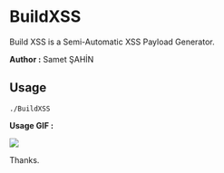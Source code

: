 # BuildXSS
Build XSS is a Semi-Automatic XSS Payload Generator.

**Author  :** Samet ŞAHİN

## Usage
`./BuildXSS`


**Usage GIF :**

![
](https://im4.ezgif.com/tmp/ezgif-4-7ca83e9728.gif)

Thanks.
